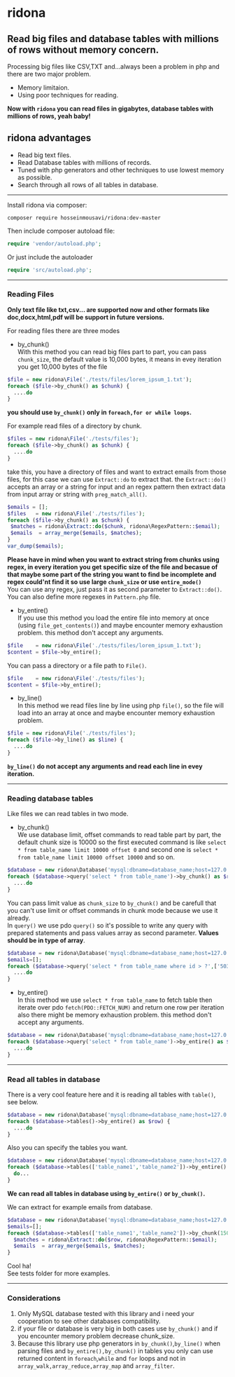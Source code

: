 # ridona
## Read big files and database tables with millions of rows without memory concern.
Processing big files like CSV,TXT and...always been a problem in php and there are two major problem.
* Memory limitaion.
* Using poor techniques for reading.<br>


**Now with `ridona` you can read files in gigabytes, database tables with millions of rows, yeah baby!** 
## ridona advantages
* Read big text files.
* Read Database tables with millions of records.
* Tuned with php generators and other techniques to use lowest memory as possible.
* Search through all rows of all tables in database.
---
Install ridona via composer:
```
composer require hosseinmousavi/ridona:dev-master
```
Then include composer autoload file:
```php
require 'vendor/autoload.php';
```
Or just include the autoloader
```php
require 'src/autoload.php';
```
---
### Reading Files
**Only text file like txt,csv... are supported now and other formats like doc,docx,html,pdf will be support in future versions.**


For reading files there are three modes
* by_chunk() <br>
  With this method you can read big files part to part, you can pass `chunk_size`, the default value is 10,000 bytes, it means in evey iteration you get 10,000 bytes of the file
```php
$file = new ridona\File('./tests/files/lorem_ipsum_1.txt');
foreach ($file->by_chunk() as $chunk) {
  ....do
}
```
**you should use `by_chunk()` only in `foreach,for or while loops`.<br>**

For example read files of a directory by chunk.
```php
$files = new ridona\File('./tests/files');
foreach ($file->by_chunk() as $chunk) {
  ....do
}
```
take this, you have a directory of files and want to extract emails from those files, for this case we can use `Extract::do` to extract that. the `Extract::do()` accepts an array or a string for input and an regex pattern then extract data from input array or string with `preg_match_all()`.<br>
 ```php
$emails = [];
$files   = new ridona\File('./tests/files');
foreach ($file->by_chunk() as $chunk) {
  $matches = ridona\Extract::do($chunk, ridona\RegexPattern::$email);
  $emails  = array_merge($emails, $matches);
}
var_dump($emails);
```
**Please have in mind when you want to extract string from chunks using regex, in every iteration you get specific size of the file and becasue of that maybe some part of the string you want to find be incomplete and regex could'nt find it so use large  `chunk_size` or use  `entire_mode()`**<br>
You can use any regex, just pass it as second parameter to `Extract::do()`.<br>
You can also define more regexes in `Pattern.php` file.<br>
* by_entire()<br>
  If you use this method you load the entire file into memory at once (using `file_get_contents()`) and maybe encounter memory exhaustion problem. this method don't accept any arguments.
 ```php
$file    = new ridona\File('./tests/files/lorem_ipsum_1.txt');
$content = $file->by_entire();
```
You can pass a directory or a file path to `File()`.
 ```php
$file    = new ridona\File('./tests/files');
$content = $file->by_entire();
```
* by_line()<br>
  In this method we read files line by line using php `file()`, so the file will load into an array at once and maybe encounter memory exhaustion problem.
```php
$file = new ridona\File('./tests/files');
foreach ($file->by_line() as $line) {
  ....do
}
```
**`by_line()` do not accept any arguments and read each line in evey iteration.**

---
### Reading database tables
Like files we can read tables in two mode.
* by_chunk()<br>
  We use database limit, offset commands to read table part by part, the default chunk size is 10000 so
  the first executed command is like `select * from table_name limit 10000 offset 0` and second one is
  `select * from table_name limit 10000 offset 10000` and so on.
```php
$database = new ridona\Database('mysql:dbname=database_name;host=127.0.0.1', 'db_user','db_pass');
foreach ($database->query('select * from table_name')->by_chunk() as $row) {
  ....do
}
```
You can pass limit value as `chunk_size` to `by_chunk()` and be carefull that you can't use limit or offset commands in chunk mode because we use it already.<br>
In `query()` we use pdo `query()` so it's possible to write any query with prepared statements and pass values array as second parameter.
**Values should be in type of array**.
```php
$database = new ridona\Database('mysql:dbname=database_name;host=127.0.0.1', 'db_user','db_pass');
$emails=[];
foreach ($database->query('select * from table_name where id > ?',['503'])->by_chunk() as $row) {
  ....do
}
```
* by_entire()<br>
  In this method we use `select * from table_name` to fetch table then iterate over pdo `fetch(PDO::FETCH_NUM)` and return one row per iteration also there might be memory exhaustion problem. this method don't accept any arguments.
```php
$database = new ridona\Database('mysql:dbname=database_name;host=127.0.0.1', 'db_user','db_pass');
foreach ($database->query('select * from table_name')->by_entire() as $row) {
  ....do
}
```
---
### Read all tables in database
There is a very cool feature here and it is reading all tables with `table()`, see below.
```php
$database = new ridona\Database('mysql:dbname=database_name;host=127.0.0.1', 'db_user','db_pass');
foreach ($database->tables()->by_entire() as $row) {
  ....do
}
```
Also you can specify the tables you want.
```php
$database = new ridona\Database('mysql:dbname=database_name;host=127.0.0.1', 'db_user','db_pass');
foreach ($database->tables(['table_name1','table_name2'])->by_entire() as $row) {
  do...
}
```
**We can read all tables in database using `by_entire()` or `by_chunk()`.**<br>

We can extract for example emails from database.
```php
$database = new ridona\Database('mysql:dbname=database_name;host=127.0.0.1', 'db_user','db_pass');
$emails=[];
foreach ($database->tables(['table_name1','table_name2'])->by_chunk(15000) as $row) {
  $matches = ridona\Extract::do($row, ridona\RegexPattern::$email);
  $emails  = array_merge($emails, $matches);
}
```
Cool ha!<br>
See tests folder for more examples.

---
### Considerations
1. Only MySQL database tested with this library and i need your cooperation to see other databases compatibility.<br>
2. if your file or database is very big in both cases use `by_chunk()` and if you encounter memory problem decrease chunk_size.<br>
3. Because this library use php generators in `by_chunk()`,`by_line()` when parsing files and `by_entire(),by_chunk()` in tables you only can use returned content in `foreach`,`while` and `for` loops and not in `array_walk,array_reduce,array_map` and `array_filter`.<br>